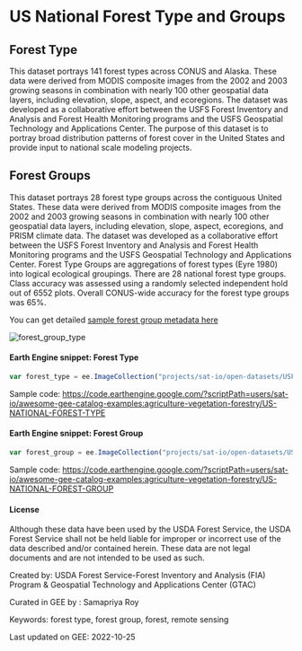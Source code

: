 # US National Forest Type and Groups

## Forest Type
This dataset portrays 141 forest types across CONUS and Alaska. These data were derived from MODIS composite images from the 2002 and 2003 growing seasons in combination with nearly 100 other geospatial data layers, including elevation, slope, aspect, and ecoregions. The dataset was developed as a collaborative effort between the USFS Forest Inventory and Analysis and Forest Health Monitoring programs and the USFS Geospatial Technology and Applications Center. The purpose of this dataset is to portray broad distribution patterns of forest cover in the United States and provide input to national scale modeling projects.

## Forest Groups
This dataset portrays 28 forest type groups across the contiguous United States. These data were derived from MODIS composite images from the 2002 and 2003 growing seasons in combination with nearly 100 other geospatial data layers, including elevation, slope, aspect, ecoregions, and PRISM climate data. The dataset was developed as a collaborative effort between the USFS Forest Inventory and Analysis and Forest Health Monitoring programs and the USFS Geospatial Technology and Applications Center. Forest Type Groups are aggregations of forest types (Eyre 1980) into logical ecological groupings. There are 28 national forest type groups. Class accuracy was assessed using a randomly selected independent hold out of 6552 plots. Overall CONUS-wide accuracy for the forest type groups was 65%.

You can get detailed [sample forest group metadata here](https://data.fs.usda.gov/geodata/rastergateway/forest_type/conus_forest_type_group_metadata.php)


![forest_group_type](https://user-images.githubusercontent.com/6677629/197849054-51b4a41a-97c3-483a-8da8-929c0a2c7885.gif)


#### Earth Engine snippet: Forest Type

```js
var forest_type = ee.ImageCollection("projects/sat-io/open-datasets/USFS/national-forest-type");
```

Sample code: https://code.earthengine.google.com/?scriptPath=users/sat-io/awesome-gee-catalog-examples:agriculture-vegetation-forestry/US-NATIONAL-FOREST-TYPE


#### Earth Engine snippet: Forest Group

```js
var forest_group = ee.ImageCollection("projects/sat-io/open-datasets/USFS/national-forest-group");
```

Sample code: https://code.earthengine.google.com/?scriptPath=users/sat-io/awesome-gee-catalog-examples:agriculture-vegetation-forestry/US-NATIONAL-FOREST-GROUP

#### License

Although these data have been used by the USDA Forest Service, the USDA Forest Service shall not be held liable for improper or incorrect use of the data described and/or contained herein. These data are not legal documents and are not intended to be used as such.

Created by: USDA Forest Service-Forest Inventory and Analysis (FIA) Program & Geospatial Technology and Applications Center (GTAC)

Curated in GEE by : Samapriya Roy

Keywords: forest type, forest group, forest, remote sensing

Last updated on GEE: 2022-10-25
